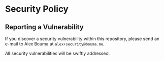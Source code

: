 # Security Policy

## Reporting a Vulnerability

If you discover a security vulnerability within this repository, please send an e-mail to Alex Bouma at `alex+security@bouma.me`. 

All security vulnerabilities will be swiftly addressed.
